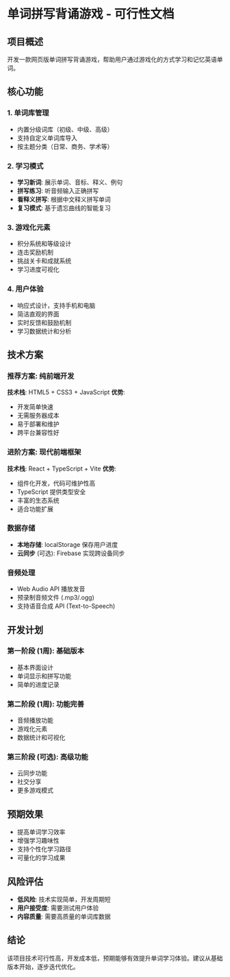 # 单词拼写背诵游戏 - 可行性文档

## 项目概述
开发一款网页版单词拼写背诵游戏，帮助用户通过游戏化的方式学习和记忆英语单词。

## 核心功能

### 1. 单词库管理
- 内置分级词库（初级、中级、高级）
- 支持自定义单词库导入
- 按主题分类（日常、商务、学术等）

### 2. 学习模式
- **学习新词**: 展示单词、音标、释义、例句
- **拼写练习**: 听音频输入正确拼写
- **看释义拼写**: 根据中文释义拼写单词
- **复习模式**: 基于遗忘曲线的智能复习

### 3. 游戏化元素
- 积分系统和等级设计
- 连击奖励机制
- 挑战关卡和成就系统
- 学习进度可视化

### 4. 用户体验
- 响应式设计，支持手机和电脑
- 简洁直观的界面
- 实时反馈和鼓励机制
- 学习数据统计和分析

## 技术方案

### 推荐方案: 纯前端开发
**技术栈**: HTML5 + CSS3 + JavaScript
**优势**:
- 开发简单快速
- 无需服务器成本
- 易于部署和维护
- 跨平台兼容性好

### 进阶方案: 现代前端框架
**技术栈**: React + TypeScript + Vite
**优势**:
- 组件化开发，代码可维护性高
- TypeScript 提供类型安全
- 丰富的生态系统
- 适合功能扩展

### 数据存储
- **本地存储**: localStorage 保存用户进度
- **云同步** (可选): Firebase 实现跨设备同步

### 音频处理
- Web Audio API 播放发音
- 预录制音频文件 (.mp3/.ogg)
- 支持语音合成 API (Text-to-Speech)

## 开发计划

### 第一阶段 (1周): 基础版本
- 基本界面设计
- 单词显示和拼写功能
- 简单的进度记录

### 第二阶段 (1周): 功能完善
- 音频播放功能
- 游戏化元素
- 数据统计和可视化

### 第三阶段 (可选): 高级功能
- 云同步功能
- 社交分享
- 更多游戏模式

## 预期效果
- 提高单词学习效率
- 增强学习趣味性
- 支持个性化学习路径
- 可量化的学习成果

## 风险评估
- **低风险**: 技术实现简单，开发周期短
- **用户接受度**: 需要测试用户体验
- **内容质量**: 需要高质量的单词库数据

## 结论
该项目技术可行性高，开发成本低，预期能够有效提升单词学习体验。建议从基础版本开始，逐步迭代优化。